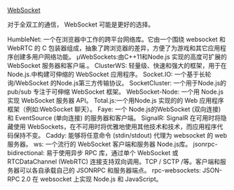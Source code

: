 <!--
 * @Author: matiastang
 * @Date: 2022-07-20 17:24:59
 * @LastEditors: matiastang
 * @LastEditTime: 2022-07-21 09:56:26
 * @FilePath: /matias-javaScript/md/JavaScript/请求/WebSocket.md
 * @Description: WebSocket
-->
[WebSocket](https://developer.mozilla.org/zh-CN/docs/Web/API/WebSockets_API)

对于全双工的通信， WebSocket 可能是更好的选择。

HumbleNet: 一个在浏览器中工作的跨平台网络库。它由一个围绕 websocket 和 WebRTC 的 C 包装器组成，抽象了跨浏览器的差异，方便了为游戏和其它应用程序创建多用户网络功能。
µWebSockets:由C++11和Node.js 实现的高度可扩展的 WebSocket 服务器和客户端.。
ClusterWS:  轻量级、快速和强大的框架，用于在Node.js.中构建可伸缩的 WebSocket 应用程序。
Socket.IO: 一个基于长轮询/WebSocket 的Node.js第三方传输协议。
SocketCluster: 一个用于Node.js的 pub/sub 专注于可伸缩 WebSocket 框架。
WebSocket-Node: 一个用 Node.js实现 WebSocket 服务器 API。
Total.js:一个用Node.js 实现的的 Web 应用程序框架（例如:WebSocket 聊天）。
Faye: 一个 Node.js的WebSocket (双向连接) 和 EventSource (单向连接) 的服务器和客户端。
SignalR: SignalR 在可用时将隐藏使用 WebSockets，在不可用时将优雅地使用其他技术和技术，而应用程序代码保持不变。
Caddy: 能够将任意命令 (stdin/stdout) 代理为 websocket 的 web 服务器。
ws: 一个流行的 WebSocket 客户端和服务器 Node.js库。
jsonrpc-bidirectional: 易于使用异步 RPC 库，通过单个 WebSocket 或 RTCDataChannel (WebRTC) 连接支持双向调用。TCP / SCTP /等。客户端和服务器可以各自承载自己的 JSONRPC 和服务器端点。
rpc-websockets: JSON-RPC 2.0 在 websocket 上实现 Node.js 和 JavaScript。